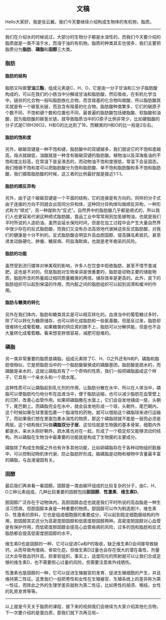 <h2 align = "center">文稿</h2>

Hello大家好，我是张云翼。我们今天要继续介绍构成生物体的有机物，脂质。

----

我们在介绍水的时候说过，大部分的生物分子都是水溶性的，而我们今天要介绍的脂质就是一类不溶于水，而溶于油的有机物。脂质的种类其实也很多，我们主要把脂质分为**脂肪**、**磷脂**和**固醇**三大类。

### 脂肪

#### 脂肪的结构

脂肪又叫做**甘油三酯**，组成元素是C、H、O，它是由一分子甘油和三分子脂肪酸构成的，可以在我们的小肠当中分解成甘油和脂肪酸，然后吸收。在有机化学当中，链状的化合物一般叫脂肪族化合物，而含羧基的化合物叫做酸，所以脂肪酸其实就是有一个碳氢长链，而且含有羧基的化合物。脂肪酸种类繁多，它们的碳原子个数不同、不饱和键个数和位置也不同，最普遍的脂肪酸包括硬脂酸、软脂酸和油酸，因为脂肪酸的碳氢长链，就导致脂质当中的O原子比例非常少，比如硬脂酸的分子式是C18H36O2，H和O的比达到了18，而糖类的H和O的比一般是2左右。

#### 脂肪的饱和度

另外，碳碳双键是一种不饱和键，脂肪酸中的双键越多，我们就说它的不饱和度越高，熔点就越低，油酸就是一种含有碳碳双键的脂肪酸。植物油以及深海鱼油的不饱和度比较高，在常温下是呈液态的，而动物油不饱和度很低，常温下会呈固态。我们根据不饱和度可以把脂肪酸分为饱和脂肪酸、单不饱和脂肪酸和多不饱和脂肪酸，我们摄取脂肪酸的时候，这三者的比例最好就是接近1:1:1。

#### 脂肪的顺反异构

另外，由于这个碳碳双键是一个平面的结构，它的连接是有方向的。同样的分子式由于连接的方向不同就会出现同分异构体，这种同分异构体叫做顺反异构，一种形式称为“顺式”，另一种就称为“反式”。自然界中的脂肪酸几乎都是顺式的，所以我们人也更容易代谢这种顺式脂肪酸。食品工业中常常用到加氢植物油，也就是我们平时所说的人造奶油，虽然会延长保险时间，但是在加工过程中会产生大量自然界中很少存在的反式脂肪酸，而我们又没有办法高效地代谢掉这些反式脂肪酸，对我们的健康是十分不利的。反式脂肪酸会明显升高血胆固醇、提高胰岛素抵抗，甚至诱发动脉硬化、肿瘤、糖尿病、阿兹海默病，也就是老年痴呆的风险。

#### 脂肪的功能

虽然受到流行媒体对审美观的影响，许多人在饮食中拒绝脂肪，甚至不惜节食减肥，这也是不对的。但是脂肪对生物来讲是很重要的，脂肪是动物主要的储能物质，脂肪所含的热量超过相同质量糖类的两倍，储存效率是更高的。此外，皮下的脂肪组织可以起到保温的作用，而内脏之间的脂肪组织可以起到润滑和缓冲的作用。

#### 脂肪与糖类的转化

另外在我们体内，脂肪和糖类其实是可以相互转化的。血液当中的葡萄糖过多时，除了可以转化为糖原储存，也可以转化成脂肪和一些氨基酸。但是反过来，脂肪却很难转化成葡萄糖，如果糖类的供应真的跟不上，脂肪可以分解供能，但是也不会大量转化成葡萄糖。看来想变胖很容易，减肥可挺难的。

### 磷脂

另一类非常重要的脂质是磷脂，组成元素除了C、H、O之外还有N和P。磷脂和脂肪很相似，它是把脂肪当中的一个脂肪酸替换成的磷酸基团，脂肪酸是疏水的，而磷酸是亲水的，这就让磷脂具有了一个奇特的性质，我们一般把磷脂画成这个样子，它具有一个亲水头和一个疏水尾。

这种性质可以让磷脂起到乳化剂的作用，让脂肪分散在水中，所以在人体当中，磷脂可以使脂肪均匀地分布在血液当中，便于脂肪运输，也可以减少脂肪在血管壁上的沉积，改善心血管作用。如果把磷脂撒在水面上，它们会自发地铺成一层，头朝下，尾巴朝上。而磷脂完全在水中，就会自发地形成一个球，头朝外，尾巴朝内，这个时候如果在球里面包裹一个脂溶性的药物，就可以借助这个磷脂球来进行运输了。而如果我们想在里面包裹水溶性的物质，那这个磷脂球就不能是一层而必须是两层。这个结构我们叫做**磷脂双分子层**，这恰恰就是生物膜的基本骨架，细胞内外都是水，亲水头刚好朝外，疏水尾也对在一起，形成了一个稳定却又能够流动的结构。所以磷脂在生物当中最重要的功能就是构成了生物膜的主要成分。

磷脂除了构成生物膜之外也有许多其他功能，比如卵磷脂存在于各种动物组织脏器中，可以控制动物机体代谢、防止脂肪肝形成。脑磷脂是动物和植物中含量最丰富的磷脂，与血液凝固有关。

### 固醇

最后我们再来看一看固醇。固醇是一类由碳环组成的比较复杂的分子，由C、H、O三种元素组成。几种比较重要的固醇包括**胆固醇**、**性激素**、**维生素D**。

胆固醇广泛存在于动物体内，高胆固醇血症也就是我们平时所说的高血脂是一种生活习惯病，但胆固醇本身是一种重要的物质。胆固醇可以作为制造胆汁、维生素D、性激素的原料，它也是组成细胞膜的重要成分，可以起到稳定细胞膜结构的作用。胆固醇其实还分为高密度胆固醇和低密度胆固醇两种。高密度胆固醇对心血管是有保护作用，而低密度胆固醇会提高心血管疾病的风险，过多的饱和脂肪和反式脂肪都会提高低密度胆固醇的水平。

维生素D也是固醇的一种，它可以促进Ca和P的吸收，缺乏维生素D会间接导致缺钙，从而导致佝偻病、骨软化症。但维生素D过量也会存在很大的潜在毒性，剂量过大会导致血钙升高，损害软组织。事实上，适度阳光的照射就可以让我们合成足够的维生素D，也不需要担心过量的风险，但需要注意紫外线晒伤。

性激素也是固醇的一种，它可以促进生殖器官的发育、促进生殖细胞的产生，并且维持第二性征。这里我们一般把男性和女性在生殖器官、生殖系统上的差异称为第一性征，而除此之外的生理学差异就称为第二性征，比如男性的胡须、喉结，女性的乳房发育等等。

---

以上就是今天关于脂质的课程，接下来的视频我们会继续为大家介绍其他化合物，下一次要介绍的是蛋白质，那我们就下次再见啦~